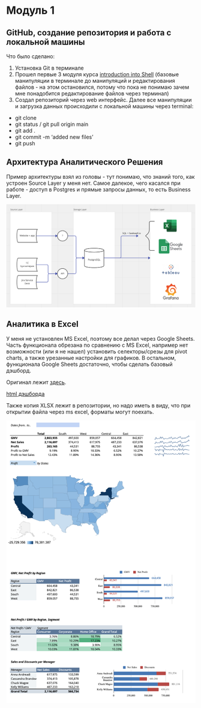 
# Модуль 1

## GitHub, создание репозитория и работа с локальной машины

Что было сделано:
1. Установка Git в терминале
2. Прошел первые 3 модуля курса [introduction into Shell](https://app.datacamp.com/learn/courses/introduction-to-shell-for-data-science) (базовые манипуляции в терминале до манипуляций и редактирования файлов - на этом остановился, потому что пока не понимаю зачем мне понадобится редактирование файлов через терминал)
3. Создал репозиторий через web интерфейс. Далее все манипуляции и загрузка данных происходили с локальной машины через terminal:
  - git clone
  - git status / git pull origin main
  - git add .
  - git commit -m ‘added new files’
  - git push

## Архитектура Аналитического Решения

Пример архитектуры взял из головы - тут понимаю, что знаний того, как устроен Source Layer у меня нет. Самое далекое, чего касался при работе - доступ в Postgres и прямые запросы данных, то есть Business Layer.

![DataDiagram](data_diagram.png)

## Аналитика в Excel

У меня не установлен MS Excel, поэтому все делал через Google Sheets. Часть функционала обрезана по сравнению с MS Excel, например нет возможности (или я не нашел) установить селекторы/срезы для pivot charts, а также урезанные настройки для графиков. В остальном, функционала Google Sheets достаточно, чтобы сделать базовый дэшборд.

Оригинал лежит [здесь](https://docs.google.com/spreadsheets/d/1atxrtPlPwRZNIWuIy2sJmMBWJQiI2y0LNckrQWh70vQ/edit?usp=sharing).

[html дэшборда](https://romankalitenko.github.io/DE101/Module1/DE101_Module1_Lab1.1/DASHBOARD_1.html)


Также копия XLSX лежит в репозитории, но надо иметь в виду, что при открытии файла через ms excel, форматы могут поехать.

![](DASHBOARD_1.png)